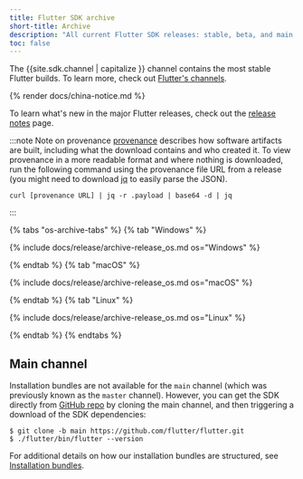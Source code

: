 ```yaml
---
title: Flutter SDK archive
short-title: Archive
description: "All current Flutter SDK releases: stable, beta, and main."
toc: false
---
```


<style>
.scrollable-table {
  overflow-y: scroll;
  max-height: 20rem;
}
</style>

The {{site.sdk.channel | capitalize }} channel contains the
most stable Flutter builds.
To learn more, check out [Flutter's channels][].

{% render docs/china-notice.md %}

To learn what's new in the major Flutter releases,
check out the [release notes][] page.


:::note Note on provenance
[provenance](https://slsa.dev/provenance)
describes how software artifacts are built, including
what the download contains and who created it.
To view provenance in a more readable format
and where nothing is downloaded, run the following
command using the provenance file URL from a release (you might need to 
download [jq](https://stedolan.github.io/jq/) to easily parse the JSON).

```console
curl [provenance URL] | jq -r .payload | base64 -d | jq
```
:::


{% tabs "os-archive-tabs" %}
{% tab "Windows" %}

{% include docs/release/archive-release_os.md os="Windows" %}

{% endtab %}
{% tab "macOS" %}

{% include docs/release/archive-release_os.md os="macOS" %}

{% endtab %}
{% tab "Linux" %}

{% include docs/release/archive-release_os.md os="Linux" %}

{% endtab %}
{% endtabs %}

## Main channel

Installation bundles are not available for the `main` channel
(which was previously known as the `master` channel).
However, you can get the SDK directly from
[GitHub repo][] by cloning the main channel,
and then triggering a download of the SDK dependencies:

```console
$ git clone -b main https://github.com/flutter/flutter.git
$ ./flutter/bin/flutter --version
```

For additional details on how our installation bundles are structured,
see [Installation bundles][].

[Flutter's channels]: {{site.repo.flutter}}/blob/main/docs/releases/Flutter-build-release-channels.md
[release notes]: /release/release-notes
[GitHub repo]: {{site.repo.flutter}}
[Installation bundles]: {{site.repo.flutter}}/blob/main/docs/infra/Flutter-Installation-Bundles.md
